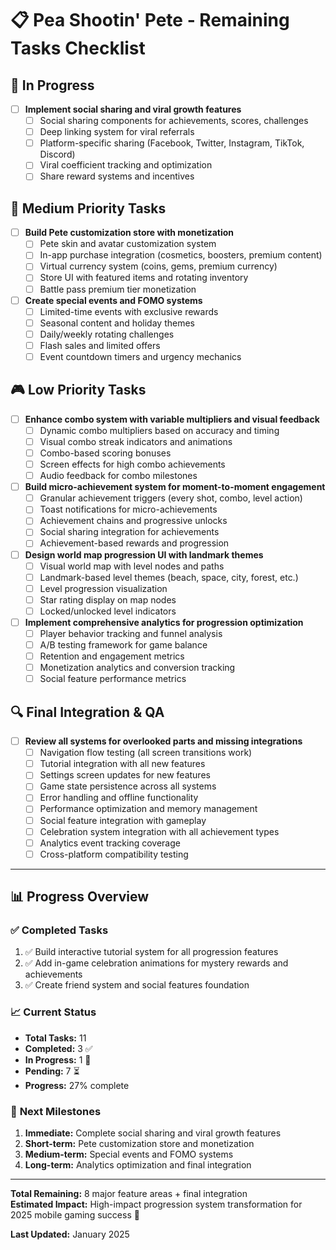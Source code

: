 # 📋 Pea Shootin' Pete - Remaining Tasks Checklist

## 🔄 **In Progress**
- [ ] **Implement social sharing and viral growth features**
  - [ ] Social sharing components for achievements, scores, challenges
  - [ ] Deep linking system for viral referrals
  - [ ] Platform-specific sharing (Facebook, Twitter, Instagram, TikTok, Discord)
  - [ ] Viral coefficient tracking and optimization
  - [ ] Share reward systems and incentives

## 📱 **Medium Priority Tasks**
- [ ] **Build Pete customization store with monetization**
  - [ ] Pete skin and avatar customization system
  - [ ] In-app purchase integration (cosmetics, boosters, premium content)
  - [ ] Virtual currency system (coins, gems, premium currency)
  - [ ] Store UI with featured items and rotating inventory
  - [ ] Battle pass premium tier monetization

- [ ] **Create special events and FOMO systems**
  - [ ] Limited-time events with exclusive rewards
  - [ ] Seasonal content and holiday themes
  - [ ] Daily/weekly rotating challenges
  - [ ] Flash sales and limited offers
  - [ ] Event countdown timers and urgency mechanics

## 🎮 **Low Priority Tasks**
- [ ] **Enhance combo system with variable multipliers and visual feedback**
  - [ ] Dynamic combo multipliers based on accuracy and timing
  - [ ] Visual combo streak indicators and animations
  - [ ] Combo-based scoring bonuses
  - [ ] Screen effects for high combo achievements
  - [ ] Audio feedback for combo milestones

- [ ] **Build micro-achievement system for moment-to-moment engagement**
  - [ ] Granular achievement triggers (every shot, combo, level action)
  - [ ] Toast notifications for micro-achievements
  - [ ] Achievement chains and progressive unlocks
  - [ ] Social sharing integration for achievements
  - [ ] Achievement-based rewards and progression

- [ ] **Design world map progression UI with landmark themes**
  - [ ] Visual world map with level nodes and paths
  - [ ] Landmark-based level themes (beach, space, city, forest, etc.)
  - [ ] Level progression visualization
  - [ ] Star rating display on map nodes
  - [ ] Locked/unlocked level indicators

- [ ] **Implement comprehensive analytics for progression optimization**
  - [ ] Player behavior tracking and funnel analysis
  - [ ] A/B testing framework for game balance
  - [ ] Retention and engagement metrics
  - [ ] Monetization analytics and conversion tracking
  - [ ] Social feature performance metrics

## 🔍 **Final Integration & QA**
- [ ] **Review all systems for overlooked parts and missing integrations**
  - [ ] Navigation flow testing (all screen transitions work)
  - [ ] Tutorial integration with all new features
  - [ ] Settings screen updates for new features
  - [ ] Game state persistence across all systems
  - [ ] Error handling and offline functionality
  - [ ] Performance optimization and memory management
  - [ ] Social feature integration with gameplay
  - [ ] Celebration system integration with all achievement types
  - [ ] Analytics event tracking coverage
  - [ ] Cross-platform compatibility testing

---

## 📊 **Progress Overview**

### ✅ **Completed Tasks**
1. ✅ Build interactive tutorial system for all progression features
2. ✅ Add in-game celebration animations for mystery rewards and achievements
3. ✅ Create friend system and social features foundation

### 📈 **Current Status**
- **Total Tasks:** 11
- **Completed:** 3 ✅
- **In Progress:** 1 🔄
- **Pending:** 7 ⏳
- **Progress:** 27% complete

### 🎯 **Next Milestones**
1. **Immediate:** Complete social sharing and viral growth features
2. **Short-term:** Pete customization store and monetization
3. **Medium-term:** Special events and FOMO systems
4. **Long-term:** Analytics optimization and final integration

---

**Total Remaining:** 8 major feature areas + final integration  
**Estimated Impact:** High-impact progression system transformation for 2025 mobile gaming success 🚀

**Last Updated:** January 2025